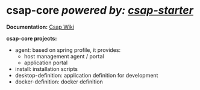 # csap-core _**powered by: [csap-starter](https://github.com/csap-platform/csap-starter/wiki)**_

**Documentation:**  [Csap Wiki](https://github.com/csap-platform/csap-core/wiki)

**csap-core projects:**
- agent: based on spring profile, it provides:
    - host management agent / portal
    - application portal
- install: installation scripts
- desktop-definition: application definition for development
- docker-definition: docker definition
